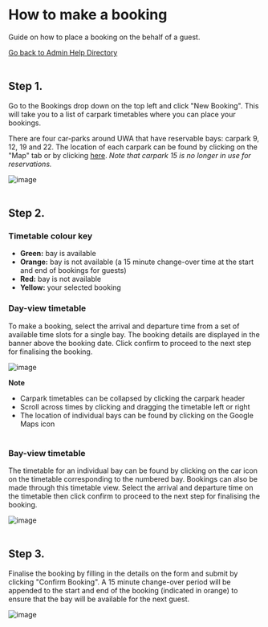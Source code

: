 # How to make a booking
Guide on how to place a booking on the behalf of a guest. 

[Go back to Admin Help Directory](https://thomcleary.github.io/cits3200-unipark-booking/admin_directory)
<br><br>

## Step 1.

Go to the Bookings drop down on the top left and click "New Booking". This will take you to a list of carpark timetables where you can place your bookings. 

There are four car-parks around UWA that have reservable bays: carpark 9, 12, 19 and 22. The location of each carpark can be found by clicking on the "Map" tab or by clicking [here](http://192.168.1.134:5000/static/media/images/carpark-map.jpg). *Note that carpark 15 is no longer in use for reservations.*

![image](https://user-images.githubusercontent.com/88474382/135707657-8fda2644-628c-4d15-b846-d2ef928950d3.png)
<br><br>

## Step 2.

### Timetable colour key
- **Green:** bay is available
- **Orange:** bay is not available (a 15 minute change-over time at the start and end of bookings for guests)
- **Red:** bay is not available
- **Yellow:** your selected booking

### Day-view timetable
To make a booking, select the arrival and departure time from a set of available time slots for a single bay. The booking details are displayed in the banner above the booking date. Click confirm to proceed to the next step for finalising the booking.

![image](https://user-images.githubusercontent.com/88474382/135708640-c0285f09-67e7-4124-9ee3-eaed779ff3fe.png)

**Note**
- Carpark timetables can be collapsed by clicking the carpark header
- Scroll across times by clicking and dragging the timetable left or right
- The location of individual bays can be found by clicking on the Google Maps icon
<br><br>

### Bay-view timetable

The timetable for an individual bay can be found by clicking on the car icon on the timetable corresponding to the numbered bay. Bookings can also be made through this timetable view. Select the arrival and departure time on the timetable then click confirm to proceed to the next step for finalising the booking.

![image](https://user-images.githubusercontent.com/88474382/135716637-b901074b-9294-49f1-be96-c416822d6144.png)
<br><br>

## Step 3.

Finalise the booking by filling in the details on the form and submit by clicking "Confirm Booking". A 15 minute change-over period will be appended to the start and end of the booking (indicated in orange) to ensure that the bay will be available for the next guest.

![image](https://user-images.githubusercontent.com/88474382/135708871-efa4d15b-b1a1-408b-9956-e7cff9699379.png)
<br><br>
